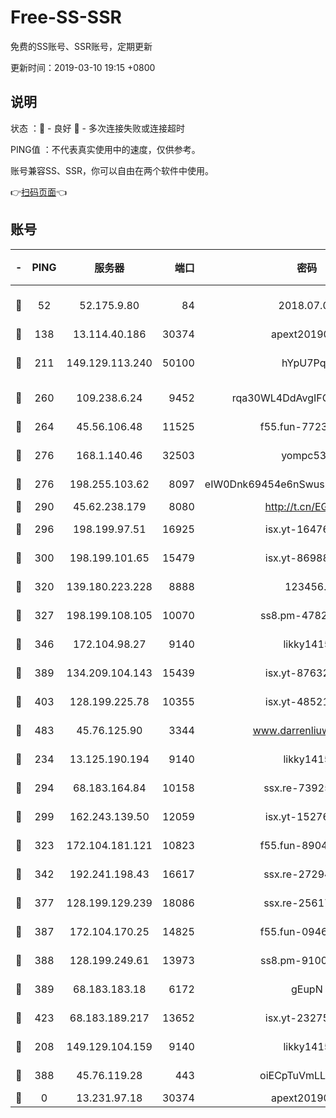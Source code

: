 # Free-SS-SSR

免费的SS账号、SSR账号，定期更新

更新时间：2019-03-10 19:15 +0800

## 说明

状态     ：🙂 - 良好 🙁 - 多次连接失败或连接超时

PING值   ：不代表真实使用中的速度，仅供参考。

账号兼容SS、SSR，你可以自由在两个软件中使用。

👉[扫码页面](https://liesauer.github.io/Free-SS-SSR/)👈

## 账号

|-|PING|服务器|端口|密码|加密方式|区域|
|:----:|:----:|:-----:|-----:|:----:|:----:|:----:|
|🙂|52|52.175.9.80|84|2018.07.07|chacha20-ietf-poly1305|HK|
|🙂|138|13.114.40.186|30374|apext2019006|chacha20|JP|
|🙂|211|149.129.113.240|50100|hYpU7PqP|chacha20-ietf-poly1305|CN|
|🙂|260|109.238.6.24|9452|rqa30WL4DdAvgIFG6Fs3znzTa|aes-256-cfb|FR|
|🙂|264|45.56.106.48|11525|f55.fun-77233289|aes-256-cfb|US|
|🙂|276|168.1.140.46|32503|yompc535|aes-256-cfb|AU|
|🙂|276|198.255.103.62|8097|eIW0Dnk69454e6nSwuspv9DmS201tQ0D|aes-256-cfb|US|
|🙂|290|45.62.238.179|8080|http://t.cn/EGJIyrl|rc4-md5|CA|
|🙂|296|198.199.97.51|16925|isx.yt-16476270|aes-256-cfb|US|
|🙂|300|198.199.101.65|15479|isx.yt-86988379|aes-256-cfb|US|
|🙂|320|139.180.223.228|8888|123456..|aes-256-cfb|JP|
|🙂|327|198.199.108.105|10070|ss8.pm-47824837|aes-256-cfb|US|
|🙂|346|172.104.98.27|9140|likky1415|aes-256-cfb|JP|
|🙂|389|134.209.104.143|15439|isx.yt-87632266|aes-256-cfb|SG|
|🙂|403|128.199.225.78|10355|isx.yt-48521973|aes-256-cfb|SG|
|🙂|483|45.76.125.90|3344|www.darrenliuwei.com|aes-256-cfb|AU|
|🙂|234|13.125.190.194|9140|likky1415|aes-256-cfb|KR|
|🙂|294|68.183.164.84|10158|ssx.re-73925133|aes-256-cfb|US|
|🙂|299|162.243.139.50|12059|isx.yt-15276356|aes-256-cfb|US|
|🙂|323|172.104.181.121|10823|f55.fun-89043009|aes-256-cfb|SG|
|🙂|342|192.241.198.43|16617|ssx.re-27294223|aes-256-cfb|US|
|🙂|377|128.199.129.239|18086|ssx.re-25617968|aes-256-cfb|SG|
|🙂|387|172.104.170.25|14825|f55.fun-09460253|aes-256-cfb|SG|
|🙂|388|128.199.249.61|13973|ss8.pm-91003173|aes-256-cfb|SG|
|🙂|389|68.183.183.18|6172|gEupN|aes-256-cfb|SG|
|🙂|423|68.183.189.217|13652|isx.yt-23275887|aes-256-cfb|SG|
|🙁|208|149.129.104.159|9140|likky1415|aes-256-cfb|HK|
|🙁|388|45.76.119.28|443|oiECpTuVmLLxk4Ts|aes-256-cfb|AU|
|🙁|0|13.231.97.18|30374|apext2019006|chacha20|JP|
